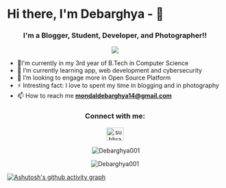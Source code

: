 # Hi there, I'm Debarghya - 👋 #


<h3 align="center"> I'm a Blogger, Student, Developer, and Photographer!! </h3>

<p align="center"> <a href="https://www.only-for-cars.com/"><img src="https://img.shields.io/badge/Check%20Out%20My%20Website-%E2%9C%85-orange"/></a>
</p>


- 🔭I'm currently in my 3rd year of B.Tech in Computer Science
- 🌱 I’m currently learning app, web development and cybersecurity
- 👯 I’m looking to engage more in Open Source Platform
- ⚡ Intresting fact: I love to spent my time in blogging and in photography
- 📫 How to reach me **mondaldebarghya14@gmail.com**

<h3 align="center">Connect with me:</h3>
<p align="center">
<a href="https://www.linkedin.com/in/debarghya-mondal-314a361b4/"><img align="center" src="https://raw.githubusercontent.com/rahuldkjain/github-profile-readme-generator/master/src/images/icons/Social/linked-in-alt.svg" alt="subhradeep samanta" height="30" width="40" /></a>
</p>
<p align = "center">&nbsp;<img align="center" src="https://github-readme-stats.vercel.app/api?username=Debarghya001&show_icons=true&locale=en" alt="Debarghya001" /></p>

<p align = "center"><img align="center" src="https://github-readme-streak-stats.herokuapp.com/?user=Debarghya001&" alt="Debarghya001" /></p>

[![Ashutosh's github activity graph](https://activity-graph.herokuapp.com/graph?username=Debarghya001&bg_color=03111c&color=4c9e95&line=8c00ff&point=3c9fdd&area=true&hide_border=true)](https://github.com/ashutosh00710/github-readme-activity-graph)
